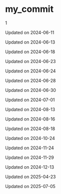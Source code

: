 # my_commit

1


Updated on 2024-06-11

Updated on 2024-06-13

Updated on 2024-06-18

Updated on 2024-06-23

Updated on 2024-06-24

Updated on 2024-06-28

Updated on 2024-06-30

Updated on 2024-07-01

Updated on 2024-08-13

Updated on 2024-08-16

Updated on 2024-08-18

Updated on 2024-10-24

Updated on 2024-11-24

Updated on 2024-11-29

Updated on 2024-12-13

Updated on 2025-04-23

Updated on 2025-07-05